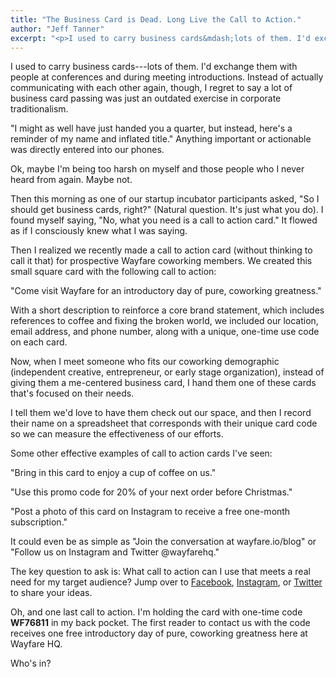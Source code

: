 ```yaml
---
title: "The Business Card is Dead. Long Live the Call to Action."
author: "Jeff Tanner"
excerpt: "<p>I used to carry business cards&mdash;lots of them. I'd exchange them with people at conferences and during meeting introductions. Instead of actually communicating with each other again, though, I regret to say a lot of business card passing was just an outdated exercise in corporate traditionalism.</p><p>\"I might as well have just handed you a quarter, but instead, here's a reminder of my name and inflated title.\" Anything important or actionable was directly entered into our phones.</p><p>Ok, maybe I'm being too harsh on myself and those people who I never heard from again. Maybe not.</p>"
---
```


I used to carry business cards---lots of them. I'd exchange them with people at conferences and during meeting introductions. Instead of actually communicating with each other again, though, I regret to say a lot of business card passing was just an outdated exercise in corporate traditionalism.

"I might as well have just handed you a quarter, but instead, here's a reminder of my name and inflated title." Anything important or actionable was directly entered into our phones.

Ok, maybe I'm being too harsh on myself and those people who I never heard from again. Maybe not.

Then this morning as one of our startup incubator participants asked, "So I should get business cards, right?" (Natural question. It's just what you do). I found myself saying, "No, what you need is a call to action card." It flowed as if I consciously knew what I was saying.

Then I realized we recently made a call to action card (without thinking to call it that) for prospective Wayfare coworking members. We created this small square card with the following call to action:

"Come visit Wayfare for an introductory day of pure, coworking greatness."

With a short description to reinforce a core brand statement, which includes references to coffee and fixing the broken world, we included our location, email address, and phone number, along with a unique, one-time use code on each card.

Now, when I meet someone who fits our coworking demographic (independent creative, entrepreneur, or early stage organization), instead of giving them a me-centered business card, I hand them one of these cards that's focused on their needs.

I tell them we'd love to have them check out our space, and then I record their name on a spreadsheet that corresponds with their unique card code so we can measure the effectiveness of our efforts.

Some other effective examples of call to action cards I've seen:

"Bring in this card to enjoy a cup of coffee on us."

"Use this promo code for 20% of your next order before Christmas."

"Post a photo of this card on Instagram to receive a free one-month subscription."

It could even be as simple as "Join the conversation at wayfare.io/blog" or "Follow us on Instagram and Twitter @wayfarehq."

The key question to ask is: What call to action can I use that meets a real need for my target audience? Jump over to [Facebook](https://www.facebook.com/WayfareHQ), [Instagram](https://instagram.com/wayfarehq/), or [Twitter](https://twitter.com/wayfarehq) to share your ideas.

Oh, and one last call to action. I'm holding the card with one-time code **WF76811** in my back pocket. The first reader to contact us with the code receives one free introductory day of pure, coworking greatness here at Wayfare HQ.

Who's in?

<div class="fotorama fotorama-wayfare" data-width="100%" data-maxheight="500" data-nav="thumbs" data-allowfullscreen="true" data-fit="contain" data-loop="true" data-keyboard="true" data-navposition="top">
  <a href="{{ 'posts/2015-03-03-the-business-card-is-dead--long-live-the-call-to-action/cta-1.jpg' | asset_path }}"></a>
  <a href="{{ 'posts/2015-03-03-the-business-card-is-dead--long-live-the-call-to-action/cta-2.jpg' | asset_path }}"></a>
</div>
